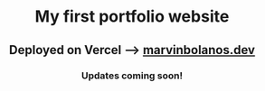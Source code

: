 <h1 align="center">My first portfolio website </h1>
<h2 align="center">Deployed on Vercel --> <a href="https://marvinbolanos.dev/">marvinbolanos.dev</a></h2>
<h3 align="center">Updates coming soon!</h3>
